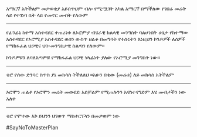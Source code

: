 ---
---

 አማርኛ አትችልም መታወቂያ አይሰጥህም ብሎ የሚሟገት አካል አማርኛ በማችለው የገበሬ መሬት ላይ የተገነባ ቤት ላይ የመኖር መብት የለውም
___ 
የፊንፊኔ ከተማ አስተዳደር ተጠሪነቱ ለኦሮምያ ብሄራዊ ክልላዊ መንግስት ባልሆነበት ሁኔታ የከተማው አስተዳደር የኦሮሚያ አስተዳደር ወሰን ውስጥ ዘልቆ በመግባት የተሰሩትን እነዚህን ኮንዶዎች ለሰዎች የማከፋፈል ህጋዊና ህገ-መንግስታዊ ስልጣን የለውም።

ኮንዶዎቹን ለባለእጣዎቹ የማከፋፈል ህጋዊ ሃላፊነት ያለው የኦሮሚያ መንግስት ነው።

___
ቄሮ የሰው ድንባር ስጥስ ያኔ መክሳስ ትችለለህ ።አሁን በቄው (መሬቱ) ለይ መክሳስ አትችልም 
___
ኦሮሞን ጠልቶ የኦሮሞን መሬት መውደድ አይቻልም የሚጠሉንን አናስተናግድም እሄ መብታችን ነው አለቀ
___
ቄሮ የሞተው እኮ ይህንን ህገወጥ ማስተርፕላን በመቃወም ነው

#SayNoToMasterPlan
